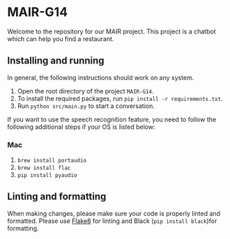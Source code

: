 # MAIR-G14
Welcome to the repository for our MAIR project. This project is a chatbot which can help you find a restaurant.
## Installing and running
In general, the following instructions should work on any system.
1. Open the root directory of the project `MAIR-G14`.
2. To install the required packages, run `pip install -r requirements.txt`.
3. Run `python src/main.py` to start a conversation.

If you want to use the speech recognition feature, you need to follow the following additional steps if your OS is listed below:
### Mac
1. `brew install portaudio`
2. `brew install flac`
3. `pip install pyaudio`
## Linting and formatting
When making changes, please make sure your code is properly linted and formatted.
Please use [Flake8](https://marketplace.visualstudio.com/items?itemName=ms-python.flake8) for linting and Black (`pip install black`)for formatting.

